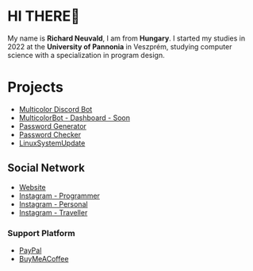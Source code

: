 # HI THERE👋

My name is **Richard Neuvald**, I am from **Hungary**. I started my studies in 2022 at the **University of Pannonia** in Veszprém, studying computer science with a specialization in program design.


# Projects

- [Multicolor Discord Bot](https://multicolorbot.com)
- [MulticolorBot - Dashboard - Soon]()
- [Password Generator](https://microsoftedge.microsoft.com/addons/detail/password-generator/kjbiebfndmeecbifhhdpjeoljbbdamhe)
- [Password Checker](https://microsoftedge.microsoft.com/addons/detail/password-checker/jemeoilhmkbpfckclmdedfhpklbjlnlm)
- [LinuxSystemUpdate](https://github.com/NR-SkaterBoy/LinuxSystemUpdate) 

## Social Network

- [Website](https://richardneuvald.hu/)
- [Instagram - Programmer](https://www.instagram.com/richardneuvald/)
- [Instagram - Personal](https://www.instagram.com/richard.neuvald/)
- [Instagram - Traveller](https://www.instagram.com/richardneuvald.travel/)

### Support Platform

- [PayPal](https://www.paypal.com/paypalme/richardneuvald)
- [BuyMeACoffee](https://www.buymeacoffee.com/richardneuvald)
